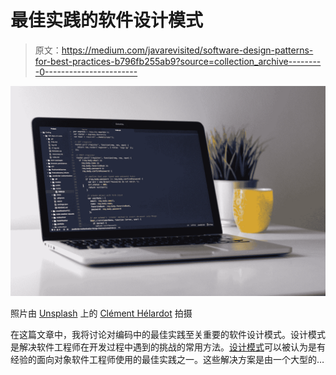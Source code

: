 # 最佳实践的软件设计模式

> 原文：<https://medium.com/javarevisited/software-design-patterns-for-best-practices-b796fb255ab9?source=collection_archive---------0----------------------->

![](img/11f25f7e572fe5c7662cb15837c5354b.png)

照片由 [Unsplash](https://unsplash.com?utm_source=medium&utm_medium=referral) 上的 [Clément Hélardot](https://unsplash.com/@clemhlrdt?utm_source=medium&utm_medium=referral) 拍摄

在这篇文章中，我将讨论对编码中的最佳实践至关重要的软件设计模式。设计模式是解决软件工程师在开发过程中遇到的挑战的常用方法。[设计模式](/javarevisited/7-best-online-courses-to-learn-object-oriented-design-pattern-in-java-749b6399af59)可以被认为是有经验的面向对象软件工程师使用的最佳实践之一。这些解决方案是由一个大型的…